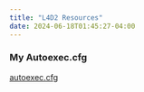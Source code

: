 ```yaml
---
title: "L4D2 Resources"
date: 2024-06-18T01:45:27-04:00
---
```


### My Autoexec.cfg

[autoexec.cfg](/autoexec)